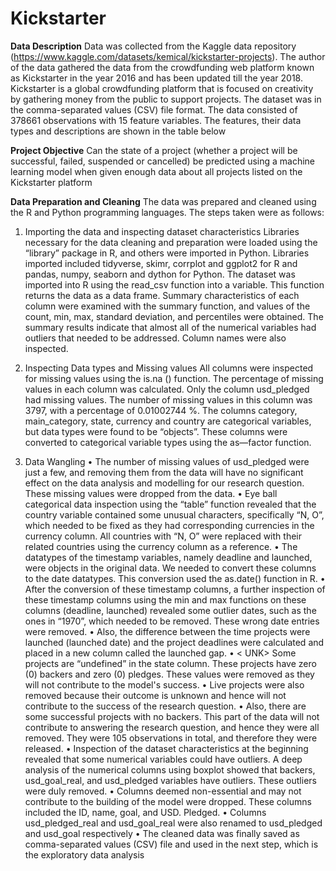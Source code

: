# Kickstarter
 **Data Description** 
Data was collected from the Kaggle data repository (https://www.kaggle.com/datasets/kemical/kickstarter-projects). The author of the data gathered the data from the crowdfunding web platform known as Kickstarter in the year 2016 and has been updated till the year 2018. Kickstarter is a global crowdfunding platform that is focused on creativity by gathering money from the public to support projects. The dataset was in the comma-separated values (CSV) file format. The data consisted of 378661 observations with 15 feature variables. The features, their data types and descriptions are shown in the table below

**Project Objective** 
Can the state of a project (whether a project will be successful, failed, suspended or cancelled) be predicted using a machine learning model when given enough data about all projects listed on the Kickstarter platform

**Data Preparation and Cleaning**
The data was prepared and cleaned using the R and Python programming languages. The steps taken were as follows:
1.	Importing the data and inspecting dataset characteristics
Libraries necessary for the data cleaning and preparation were loaded using the “library” package in R, and others were imported in Python. Libraries imported included tidyverse, skimr, corrplot and ggplot2 for R and pandas, numpy, seaborn and dython for Python. The dataset was imported into R using the read_csv function into a variable. This function returns the data as a data frame. Summary characteristics of each column were examined with the summary function, and values of the count, min, max, standard
deviation, and percentiles were obtained. The summary results indicate that almost all of the numerical variables had outliers that needed to be addressed. Column names were also inspected. 

2.	Inspecting Data types and Missing values
All columns were inspected for missing values using the is.na () function. The percentage of missing values in each column was calculated.  Only the column usd_pledged had missing values. The number of missing values in this column was 3797, with a percentage of 0.01002744 %.  The columns category, main_category, state, currency and country are categorical variables, but data types were found to be “objects”. These columns were converted to categorical variable types using the as—factor function. 

3.	Data Wangling 
•	The number of missing values of usd_pledged were just a few, and removing them from the data will have no significant effect on the data analysis and modelling for our research question. These missing values were dropped from the data.
•	Eye ball categorical data inspection using the “table” function revealed that the country variable contained some unusual characters, specifically “N, O”, which needed to be fixed as they had corresponding currencies in the currency column. All countries with “N, O” were replaced with their related countries using the currency column as a reference.
•	The datatypes of the timestamp variables, namely deadline and launched, were objects in the original data. We needed to convert these columns to the date datatypes. This conversion used the as.date() function in R.
•	After the conversion of these timestamp columns, a further inspection of these timestamp columns using the min and max functions on these columns (deadline, launched) revealed some outlier dates, such as the ones in “1970”, which needed to be removed. These wrong date entries were removed.
•	Also, the difference between the time projects were launched (launched date) and the project deadlines were calculated and placed in a new column called the launched gap. 
•	< UNK> Some projects are “undefined” in the state column. These projects have zero (0) backers and zero (0) pledges. These values were removed as they will not contribute to the model's success.
•	Live projects were also removed because their outcome is unknown and hence will not contribute to the success of the research question.
•	Also, there are some successful projects with no backers. This part of the data will not contribute to answering the research question, and hence they were all removed. They were 105 observations in total, and therefore they were released. 
•	Inspection of the dataset characteristics at the beginning revealed that some numerical variables could have outliers. A deep analysis of the numerical columns using boxplot showed that backers, usd_goal_real, and usd_pledged variables have outliers. These outliers were duly removed. 
•	Columns deemed non-essential and may not contribute to the building of the model were dropped. These columns included the ID, name, goal, and USD. Pledged.
•	Columns usd_pledged_real and usd_goal_real were also renamed to usd_pledged and usd_goal respectively
•	The cleaned data was finally saved as comma-separated values (CSV) file and used in the next step, which is the exploratory data analysis 
